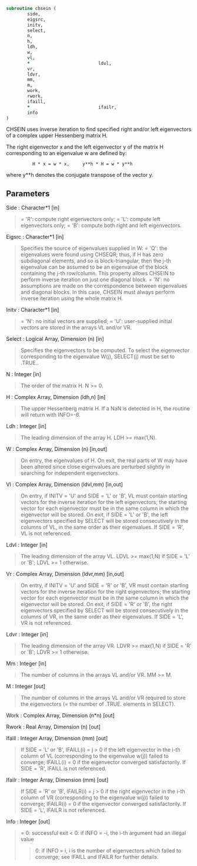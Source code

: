 ```fortran
subroutine chsein (
		side,
		eigsrc,
		initv,
		select,
		n,
		h,
		ldh,
		w,
		vl,
		*                          ldvl,
		vr,
		ldvr,
		mm,
		m,
		work,
		rwork,
		ifaill,
		*                          ifailr,
		info
)
```

 CHSEIN uses inverse iteration to find specified right and/or left
 eigenvectors of a complex upper Hessenberg matrix H.

 The right eigenvector x and the left eigenvector y of the matrix H
 corresponding to an eigenvalue w are defined by:

              H * x = w * x,     y**h * H = w * y**h

 where y**h denotes the conjugate transpose of the vector y.

## Parameters
Side : Character*1 [in]
> = 'R': compute right eigenvectors only;
> = 'L': compute left eigenvectors only;
> = 'B': compute both right and left eigenvectors.

Eigsrc : Character*1 [in]
> Specifies the source of eigenvalues supplied in W:
> = 'Q': the eigenvalues were found using CHSEQR; thus, if
> H has zero subdiagonal elements, and so is
> block-triangular, then the j-th eigenvalue can be
> assumed to be an eigenvalue of the block containing
> the j-th row/column.  This property allows CHSEIN to
> perform inverse iteration on just one diagonal block.
> = 'N': no assumptions are made on the correspondence
> between eigenvalues and diagonal blocks.  In this
> case, CHSEIN must always perform inverse iteration
> using the whole matrix H.

Initv : Character*1 [in]
> = 'N': no initial vectors are supplied;
> = 'U': user-supplied initial vectors are stored in the arrays
> VL and/or VR.

Select : Logical Array, Dimension (n) [in]
> Specifies the eigenvectors to be computed. To select the
> eigenvector corresponding to the eigenvalue W(j),
> SELECT(j) must be set to .TRUE..

N : Integer [in]
> The order of the matrix H.  N >= 0.

H : Complex Array, Dimension (ldh,n) [in]
> The upper Hessenberg matrix H.
> If a NaN is detected in H, the routine will return with INFO=-6.

Ldh : Integer [in]
> The leading dimension of the array H.  LDH >= max(1,N).

W : Complex Array, Dimension (n) [in,out]
> On entry, the eigenvalues of H.
> On exit, the real parts of W may have been altered since
> close eigenvalues are perturbed slightly in searching for
> independent eigenvectors.

Vl : Complex Array, Dimension (ldvl,mm) [in,out]
> On entry, if INITV = 'U' and SIDE = 'L' or 'B', VL must
> contain starting vectors for the inverse iteration for the
> left eigenvectors; the starting vector for each eigenvector
> must be in the same column in which the eigenvector will be
> stored.
> On exit, if SIDE = 'L' or 'B', the left eigenvectors
> specified by SELECT will be stored consecutively in the
> columns of VL, in the same order as their eigenvalues.
> If SIDE = 'R', VL is not referenced.

Ldvl : Integer [in]
> The leading dimension of the array VL.
> LDVL >= max(1,N) if SIDE = 'L' or 'B'; LDVL >= 1 otherwise.

Vr : Complex Array, Dimension (ldvr,mm) [in,out]
> On entry, if INITV = 'U' and SIDE = 'R' or 'B', VR must
> contain starting vectors for the inverse iteration for the
> right eigenvectors; the starting vector for each eigenvector
> must be in the same column in which the eigenvector will be
> stored.
> On exit, if SIDE = 'R' or 'B', the right eigenvectors
> specified by SELECT will be stored consecutively in the
> columns of VR, in the same order as their eigenvalues.
> If SIDE = 'L', VR is not referenced.

Ldvr : Integer [in]
> The leading dimension of the array VR.
> LDVR >= max(1,N) if SIDE = 'R' or 'B'; LDVR >= 1 otherwise.

Mm : Integer [in]
> The number of columns in the arrays VL and/or VR. MM >= M.

M : Integer [out]
> The number of columns in the arrays VL and/or VR required to
> store the eigenvectors (= the number of .TRUE. elements in
> SELECT).

Work : Complex Array, Dimension (n*n) [out]

Rwork : Real Array, Dimension (n) [out]

Ifaill : Integer Array, Dimension (mm) [out]
> If SIDE = 'L' or 'B', IFAILL(i) = j > 0 if the left
> eigenvector in the i-th column of VL (corresponding to the
> eigenvalue w(j)) failed to converge; IFAILL(i) = 0 if the
> eigenvector converged satisfactorily.
> If SIDE = 'R', IFAILL is not referenced.

Ifailr : Integer Array, Dimension (mm) [out]
> If SIDE = 'R' or 'B', IFAILR(i) = j > 0 if the right
> eigenvector in the i-th column of VR (corresponding to the
> eigenvalue w(j)) failed to converge; IFAILR(i) = 0 if the
> eigenvector converged satisfactorily.
> If SIDE = 'L', IFAILR is not referenced.

Info : Integer [out]
> = 0:  successful exit
> < 0:  if INFO = -i, the i-th argument had an illegal value
> > 0:  if INFO = i, i is the number of eigenvectors which
> failed to converge; see IFAILL and IFAILR for further
> details.

